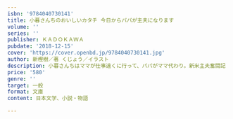 ```yaml
---
isbn: '9784040730141'
title: 小暮さんちのおいしいカタチ 今日からパパが主夫になります
volume: ''
series: ''
publisher: ＫＡＤＯＫＡＷＡ
pubdate: '2018-12-15'
cover: 'https://cover.openbd.jp/9784040730141.jpg'
author: 新樫樹／著 くじょう／イラスト
description: 小暮さんちはママが仕事遠くに行って、パパがママ代わり。新米主夫奮闘記
price: '580'
genre: ''
target: 一般
format: 文庫
content: 日本文学、小説・物語

---
```

